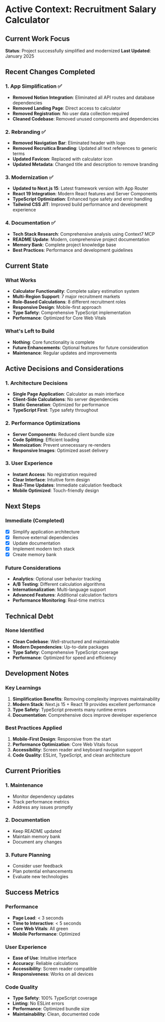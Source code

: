 # Active Context: Recruitment Salary Calculator

## Current Work Focus
**Status**: Project successfully simplified and modernized
**Last Updated**: January 2025

## Recent Changes Completed

### 1. App Simplification ✅
- **Removed Notion Integration**: Eliminated all API routes and database dependencies
- **Removed Landing Page**: Direct access to calculator
- **Removed Registration**: No user data collection required
- **Cleaned Codebase**: Removed unused components and dependencies

### 2. Rebranding ✅
- **Removed Navigation Bar**: Eliminated header with logo
- **Removed Recruitica Branding**: Updated all text references to generic terms
- **Updated Favicon**: Replaced with calculator icon
- **Updated Metadata**: Changed title and description to remove branding

### 3. Modernization ✅
- **Updated to Next.js 15**: Latest framework version with App Router
- **React 19 Integration**: Modern React features and Server Components
- **TypeScript Optimization**: Enhanced type safety and error handling
- **Tailwind CSS JIT**: Improved build performance and development experience

### 4. Documentation ✅
- **Tech Stack Research**: Comprehensive analysis using Context7 MCP
- **README Update**: Modern, comprehensive project documentation
- **Memory Bank**: Complete project knowledge base
- **Best Practices**: Performance and development guidelines

## Current State

### What Works
- **Calculator Functionality**: Complete salary estimation system
- **Multi-Region Support**: 7 major recruitment markets
- **Role-Based Calculations**: 8 different recruitment roles
- **Responsive Design**: Mobile-first approach
- **Type Safety**: Comprehensive TypeScript implementation
- **Performance**: Optimized for Core Web Vitals

### What's Left to Build
- **Nothing**: Core functionality is complete
- **Future Enhancements**: Optional features for future consideration
- **Maintenance**: Regular updates and improvements

## Active Decisions and Considerations

### 1. Architecture Decisions
- **Single Page Application**: Calculator as main interface
- **Client-Side Calculations**: No server dependencies
- **Static Generation**: Optimized for performance
- **TypeScript First**: Type safety throughout

### 2. Performance Optimizations
- **Server Components**: Reduced client bundle size
- **Code Splitting**: Efficient loading
- **Memoization**: Prevent unnecessary re-renders
- **Responsive Images**: Optimized asset delivery

### 3. User Experience
- **Instant Access**: No registration required
- **Clear Interface**: Intuitive form design
- **Real-Time Updates**: Immediate calculation feedback
- **Mobile Optimized**: Touch-friendly design

## Next Steps

### Immediate (Completed)
- [x] Simplify application architecture
- [x] Remove external dependencies
- [x] Update documentation
- [x] Implement modern tech stack
- [x] Create memory bank

### Future Considerations
- **Analytics**: Optional user behavior tracking
- **A/B Testing**: Different calculation algorithms
- **Internationalization**: Multi-language support
- **Advanced Features**: Additional calculation factors
- **Performance Monitoring**: Real-time metrics

## Technical Debt

### None Identified
- **Clean Codebase**: Well-structured and maintainable
- **Modern Dependencies**: Up-to-date packages
- **Type Safety**: Comprehensive TypeScript coverage
- **Performance**: Optimized for speed and efficiency

## Development Notes

### Key Learnings
1. **Simplification Benefits**: Removing complexity improves maintainability
2. **Modern Stack**: Next.js 15 + React 19 provides excellent performance
3. **Type Safety**: TypeScript prevents many runtime errors
4. **Documentation**: Comprehensive docs improve developer experience

### Best Practices Applied
1. **Mobile-First Design**: Responsive from the start
2. **Performance Optimization**: Core Web Vitals focus
3. **Accessibility**: Screen reader and keyboard navigation support
4. **Code Quality**: ESLint, TypeScript, and clean architecture

## Current Priorities

### 1. Maintenance
- Monitor dependency updates
- Track performance metrics
- Address any issues promptly

### 2. Documentation
- Keep README updated
- Maintain memory bank
- Document any changes

### 3. Future Planning
- Consider user feedback
- Plan potential enhancements
- Evaluate new technologies

## Success Metrics

### Performance
- **Page Load**: < 3 seconds
- **Time to Interactive**: < 5 seconds
- **Core Web Vitals**: All green
- **Mobile Performance**: Optimized

### User Experience
- **Ease of Use**: Intuitive interface
- **Accuracy**: Reliable calculations
- **Accessibility**: Screen reader compatible
- **Responsiveness**: Works on all devices

### Code Quality
- **Type Safety**: 100% TypeScript coverage
- **Linting**: No ESLint errors
- **Performance**: Optimized bundle size
- **Maintainability**: Clean, documented code
